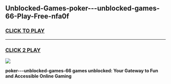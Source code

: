 
## Unblocked-Games-poker---unblocked-games-66-Play-Free-nfa0f
<h3>
<a href="https://premium76.site?title=poker---unblocked-games-66&ref=21A">CLICK TO PLAY</a></h3>
<hr>

<h3>
<a href="https://premium76.site?title=poker---unblocked-games-66&ref=21A">CLICK 2 PLAY</a>
  
</h3>

<a href="https://premium76.site?title=poker---unblocked-games-66&ref=21A"><img src="https://clearcache.store/games.png"></a>


**poker---unblocked-games-66 games unblocked: Your Gateway to Fun and Accessible Online Gaming**
